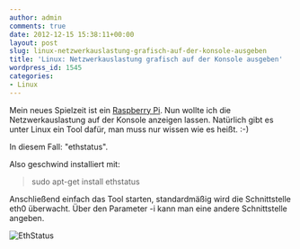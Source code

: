 ```yaml
---
author: admin
comments: true
date: 2012-12-15 15:38:11+00:00
layout: post
slug: linux-netzwerkauslastung-grafisch-auf-der-konsole-ausgeben
title: 'Linux: Netzwerkauslastung grafisch auf der Konsole ausgeben'
wordpress_id: 1545
categories:
- Linux
---
```


Mein neues Spielzeit ist ein [Raspberry Pi](http://www.raspberrypi.org). Nun wollte ich die Netzwerkauslastung auf der Konsole anzeigen lassen. Natürlich gibt es unter Linux ein Tool dafür, man muss nur wissen wie es heißt. :-)




In diesem Fall: "ethstatus".




Also geschwind installiert mit:




> 

> 
> sudo apt-get install ethstatus
> 
> 





Anschließend einfach das Tool starten, standardmäßig wird die Schnittstelle eth0 überwacht. Über den Parameter -i kann man eine andere Schnittstelle angeben.




![EthStatus](http://andydunkel.net/assets/uploads/2012/12/EthStatus.png)
